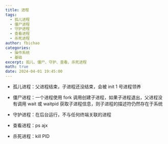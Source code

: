 ```yaml
---
title: 进程
tags:
  - 孤儿进程
  - 僵尸进程
  - 守护进程
  - 查看进程
  - 杀死进程
author: fbichao
categories: 
  - 操作系统
  - 基础
excerpt: 孤儿、僵尸、守护、查看、杀死进程
math: true
date: 2024-04-01 19:45:00
---
```


- 孤儿进程：父进程结束，子进程还没结束，会被 init 1 号进程领养
- 僵尸进程：一个进程使用 fork 调用创建子进程，如果子进程退出，父进程没有调用 wait 或 waitpid 获取子进程信息，则子进程的描述符仍然存在于系统
- 守护进程：在后台运行，不与任何终端关联的进程

- 查看进程：ps ajx
- 杀死进程：kill PID
